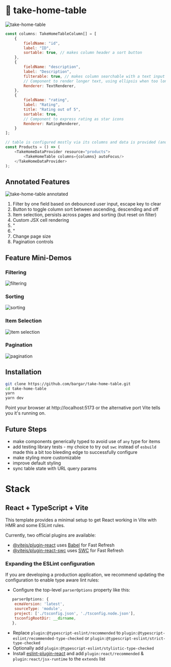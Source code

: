 # 🧮 take-home-table

![take-home-table](doc/take-home-table.png)

```javascript
const columns: TakeHomeTableColumn[] = [
    {
        fieldName: "id",
        label: "ID",
        sortable: true, // makes column header a sort button
    },
    {
        fieldName: "description",
        label: "Description",
        filterable: true, // makes column searchable with a text input above table
        // Component to render longer text, using ellipsis when too long and providing mouseover title.
        Renderer: TextRenderer,
    },
    {
        fieldName: "rating",
        label: "Rating",
        title: "Rating out of 5",
        sortable: true,
        // Component to express rating as star icons 
        Renderer: RatingRenderer,
    }
];

// table is configured mostly via its columns and data is provided (and state is managed) via a TakeHomeDataProvider
const Products = () => (
    <TakeHomeDataProvider resource="products">
        <TakeHomeTable columns={columns} autoFocus/>
    </TakeHomeDataProvider>
);
```

## Annotated Features

![take-home-table annotated](doc/take-home-table-annotated.png)

1. Filter by one field based on debounced user input, escape key to clear
2. Button to toggle column sort between ascending, descending and off
3. Item selection, persists across pages and sorting (but reset on filter)
4. Custom JSX cell rendering
5. "
6. "
7. Change page size
8. Pagination controls

## Feature Mini-Demos

### Filtering

![filtering](doc/filtering.gif)

### Sorting

![sorting](doc/sorting.gif)

### Item Selection

![item selection](doc/selection.gif)

### Pagination

![pagination](doc/pagination.gif)

## Installation

```bash
git clone https://github.com/bargar/take-home-table.git
cd take-home-table
yarn
yarn dev
```

Point your browser at http://localhost:5173 or the alternative port Vite tells you it's running on. 

## Future Steps

* make components generically typed to avoid use of `any` type for items
* add testing library tests - my choice to try out `swc` instead of `esbuild` made this a bit too bleeding edge to successfully configure
* make styling more customizable
* improve default styling
* sync table state with URL query params

# Stack

## React + TypeScript + Vite

This template provides a minimal setup to get React working in Vite with HMR and some ESLint rules.

Currently, two official plugins are available:

- [@vitejs/plugin-react](https://github.com/vitejs/vite-plugin-react/blob/main/packages/plugin-react/README.md) uses [Babel](https://babeljs.io/) for Fast Refresh
- [@vitejs/plugin-react-swc](https://github.com/vitejs/vite-plugin-react-swc) uses [SWC](https://swc.rs/) for Fast Refresh

### Expanding the ESLint configuration

If you are developing a production application, we recommend updating the configuration to enable type aware lint rules:

- Configure the top-level `parserOptions` property like this:

```js
   parserOptions: {
    ecmaVersion: 'latest',
    sourceType: 'module',
    project: ['./tsconfig.json', './tsconfig.node.json'],
    tsconfigRootDir: __dirname,
   },
```

- Replace `plugin:@typescript-eslint/recommended` to `plugin:@typescript-eslint/recommended-type-checked` or `plugin:@typescript-eslint/strict-type-checked`
- Optionally add `plugin:@typescript-eslint/stylistic-type-checked`
- Install [eslint-plugin-react](https://github.com/jsx-eslint/eslint-plugin-react) and add `plugin:react/recommended` & `plugin:react/jsx-runtime` to the `extends` list
